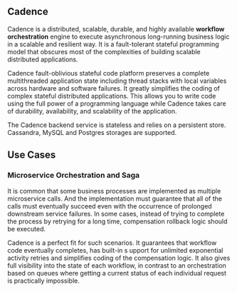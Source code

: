 ## Cadence

Cadence is a distributed, scalable, durable, and highly available **workflow orchestration** engine to execute asynchronous long-running business logic in a scalable and resilient way. It is a fault-tolerant stateful programming model that obscures most of the complexities of building scalable distributed applications.

Cadence fault-oblivious stateful code platform preserves a complete multithreaded application state including thread stacks with local variables across hardware and software failures. It greatly simplifies the coding of complex stateful distributed applications. This allows you to write code using the full power of a programming language while Cadence takes care of durability, availability, and scalability of the application.

The Cadence backend service is stateless and relies on a persistent store. Cassandra, MySQL and Postgres storages are supported.

## Use Cases

### Microservice Orchestration and Saga

It is common that some business processes are implemented as multiple microservice calls. And the implementation must guarantee that all of the calls must eventually succeed even with the occurrence of prolonged downstream service failures. In some cases, instead of trying to complete the process by retrying for a long time, compensation rollback logic should be executed.

Cadence is a perfect fit for such scenarios. It guarantees that workflow code eventually completes, has built-in s upport for unlimited exponential activity retries and simplifies coding of the compensation logic. It also gives full visibility into the state of each workflow, in contrast to an orchestration based on queues where getting a current status of each individual request is practically impossible.
